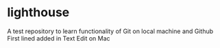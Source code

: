 # lighthouse
A test repository to learn functionality of Git on local machine and Github
First lined added in Text Edit on Mac
